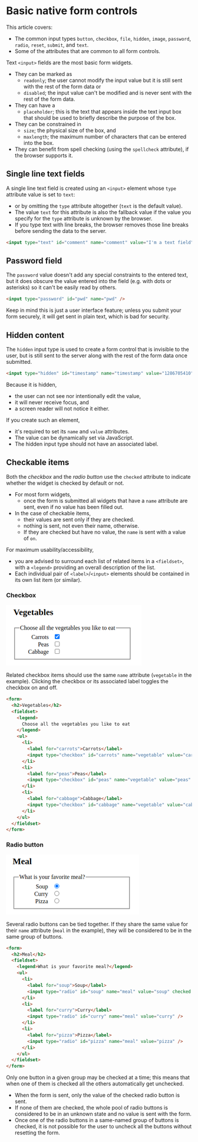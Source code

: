 # Basic native form controls

This article covers:

- The common input types `button`, `checkbox`, `file`, `hidden`, `image`, `password`, `radio`, `reset`, `submit`, and `text`.
- Some of the attributes that are common to all form controls.

Text `<input>` fields are the most basic form widgets.

- They can be marked as
  - `readonly`; the user cannot modify the input value but it is still sent with the rest of the form data or
  - `disabled`; the input value can't be modified and is never sent with the rest of the form data.
- They can have a
  - `placeholder`; this is the text that appears inside the text input box that should be used to briefly describe the purpose of the box.
- They can be constrained in
  - `size`; the physical size of the box, and
  - `maxlength`; the maximum number of characters that can be entered into the box.
- They can benefit from spell checking (using the `spellcheck` attribute), if the browser supports it.

## Single line text fields

A single line text field is created using an `<input>` element whose `type` attribute value is set to `text`:

- or by omitting the `type` attribute altogether (`text` is the default value).
- The value `text` for this attribute is also the fallback value if the value you specify for the `type` attribute is unknown by the browser.
- If you type text with line breaks, the browser removes those line breaks before sending the data to the server.

```html
<input type="text" id="comment" name="comment" value="I'm a text field" />
```

## Password field

The `password` value doesn't add any special constraints to the entered text, but it does obscure the value entered into the field (e.g. with dots or asterisks) so it can't be easily read by others.

```html
<input type="password" id="pwd" name="pwd" />
```

Keep in mind this is just a user interface feature; unless you submit your form securely, it will get sent in plain text, which is bad for security.

## Hidden content

The `hidden` input type is used to create a form control that is invisible to the user, but is still sent to the server along with the rest of the form data once submitted.

```html
<input type="hidden" id="timestamp" name="timestamp" value="1286705410" />
```

Because it is hidden,
- the user can not see nor intentionally edit the value,
- it will never receive focus, and
- a screen reader will not notice it either.

If you create such an element,
- it's required to set its `name` and `value` attributes.
- The value can be dynamically set via JavaScript.
- The hidden input type should not have an associated label.

## Checkable items

Both the *checkbox* and the *radio button* use the `checked` attribute to indicate whether the widget is checked by default or not.

- For most form widgets,
  - once the form is submitted all widgets that have a `name` attribute are sent, even if no value has been filled out.
- In the case of checkable items,
  - their values are sent only if they are checked.
  - nothing is sent, not even their name, otherwise.
  - If they are checked but have no value, the `name` is sent with a value of `on`.

For maximum usability/accessibility,
- you are advised to surround each list of related items in a `<fieldset>`, with a `<legend>` providing an overall description of the list.
- Each individual pair of `<label>`/`<input>` elements should be contained in its own list item (or similar).

### Checkbox

<img src="./checkbox.png" />

Related checkbox items should use the same `name` attribute (`vegetable` in the example). Clicking the checkbox or its associated label toggles the checkbox on and off.

```html
<form>
  <h2>Vegetables</h2>
  <fieldset>
    <legend>
      Choose all the vegetables you like to eat
    </legend>
    <ul>
      <li>
        <label for="carrots">Carrots</label>
        <input type="checkbox" id="carrots" name="vegetable" value="carrots" checked />
      </li>
      <li>
        <label for="peas">Peas</label>
        <input type="checkbox" id="peas" name="vegetable" value="peas" />
      </li>
      <li>
        <label for="cabbage">Cabbage</label>
        <input type="checkbox" id="cabbage" name="vegetable" value="cabbage" />
      </li>
    </ul>
  </fieldset>
</form>
```

### Radio button

<img src="./radiobutton.png" />

Several radio buttons can be tied together. If they share the same value for their `name` attribute (`meal` in the example), they will be considered to be in the same group of buttons.

```html
<form>
  <h2>Meal</h2>
  <fieldset>
    <legend>What is your favorite meal?</legend>
    <ul>
      <li>
        <label for="soup">Soup</label>
        <input type="radio" id="soup" name="meal" value="soup" checked />
      </li>
      <li>
        <label for="curry">Curry</label>
        <input type="radio" id="curry" name="meal" value="curry" />
      </li>
      <li>
        <label for="pizza">Pizza</label>
        <input type="radio" id="pizza" name="meal" value="pizza" />
      </li>
    </ul>
  </fieldset>
</form>
```

Only one button in a given group may be checked at a time; this means that when one of them is checked all the others automatically get unchecked.

- When the form is sent, only the value of the checked radio button is sent.
- If none of them are checked, the whole pool of radio buttons is considered to be in an unknown state and no value is sent with the form.
- Once one of the radio buttons in a same-named group of buttons is checked, it is not possible for the user to uncheck all the buttons without resetting the form.

